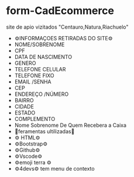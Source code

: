 # form-CadEcommerce
site  de apio vizitados "Centauro,Natura,Riachuelo"  
* ⚙️INFORMAÇOES RETIRADAS DO SITE⚙️
* NOME/SOBRENOME
* CPF
* DATA DE NASCIMENTO
* GENERO
* TELEFONE CELULAR
* TELEFONE FIXO
* EMAIL /SENHA
* CEP
* ENDEREÇO /NÚMERO
* BAIRRO
* CIDADE
* ESTADO
* COMPLEMENTO  
* Nome  Sobrenome  De Quem Recebera a Caixa
 * 🔧feramentas ultilizadas🔧
 * ⚙️ HTML⚙️
 * ⚙️Bootstrap⚙️
 * ⚙️Github⚙️
 * ⚙️Vscode⚙️
 * ⚙️emoji terra ⚙️
 * ⚙️4devs⚙️
tem menu de contexto